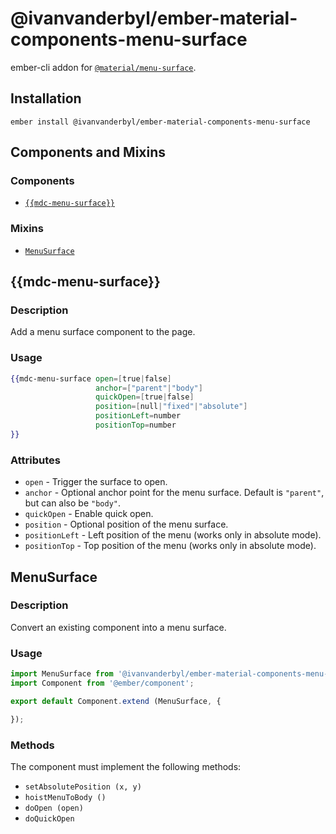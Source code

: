 @ivanvanderbyl/ember-material-components-menu-surface
===========================

ember-cli addon for [`@material/menu-surface`](https://github.com/material-components/material-components-web/tree/master/packages/mdc-menu-surface).

Installation
------------

    ember install @ivanvanderbyl/ember-material-components-menu-surface

Components and Mixins
-----------------------

### Components

* [`{{mdc-menu-surface}}`](#mdc-menu-surface)

### Mixins

* [`MenuSurface`](#menusurface)

{{mdc-menu-surface}}
---------------

### Description

Add a menu surface component to the page.

### Usage

```handlebars
{{mdc-menu-surface open=[true|false]
                   anchor=["parent"|"body"]
                   quickOpen=[true|false]
                   position=[null|"fixed"|"absolute"]
                   positionLeft=number
                   positionTop=number
}}
```

### Attributes

* `open` - Trigger the surface to open.
* `anchor` - Optional anchor point for the menu surface. Default is `"parent"`, but can also be `"body"`.
* `quickOpen` - Enable quick open.
* `position` - Optional position of the menu surface.
* `positionLeft` - Left position of the menu (works only in absolute mode).
* `positionTop` - Top position of the menu (works only in absolute mode).

MenuSurface
---------------------

### Description

Convert an existing component into a menu surface.

### Usage

```javascript
import MenuSurface from '@ivanvanderbyl/ember-material-components-menu-surface/mixins/menu-surface';
import Component from '@ember/component';

export default Component.extend (MenuSurface, {

});
```

### Methods

The component must implement the following methods:

* `setAbsolutePosition (x, y)`
* `hoistMenuToBody ()`
* `doOpen (open)`
* `doQuickOpen`